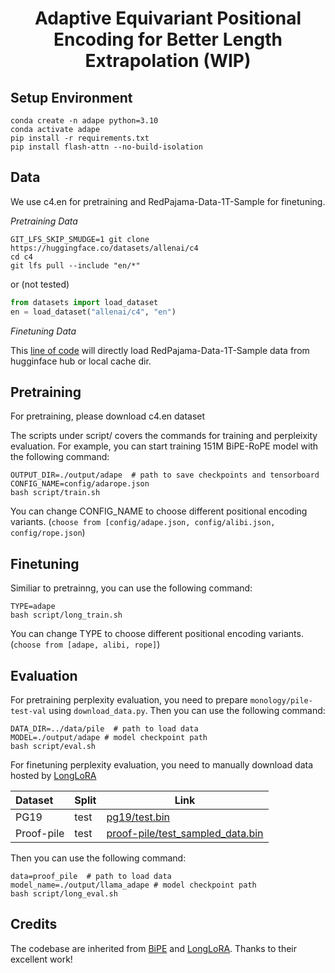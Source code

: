<h1 align="center">
Adaptive Equivariant Positional Encoding for Better Length Extrapolation (WIP)
</h1>

## Setup Environment
```shell
conda create -n adape python=3.10
conda activate adape
pip install -r requirements.txt
pip install flash-attn --no-build-isolation
```
## Data
We use c4.en for pretraining and RedPajama-Data-1T-Sample for finetuning.

*Pretraining Data*
```shell
GIT_LFS_SKIP_SMUDGE=1 git clone https://huggingface.co/datasets/allenai/c4
cd c4
git lfs pull --include "en/*"
```
or (not tested)
```python
from datasets import load_dataset
en = load_dataset("allenai/c4", "en")
```
*Finetuning Data*

This [line of code](https://github.com/zhuconv/AdaPE/blob/main/train_longlora.py#L214) will directly load RedPajama-Data-1T-Sample data from hugginface hub or local cache dir.



## Pretraining
For pretraining, please download c4.en dataset

The scripts under script/ covers the commands for training and perpleixity evaluation.  For example, you can start training 151M BiPE-RoPE model with the following command:

```shell
OUTPUT_DIR=./output/adape  # path to save checkpoints and tensorboard
CONFIG_NAME=config/adarope.json
bash script/train.sh
```
You can change CONFIG_NAME to choose different positional encoding variants. (`choose from [config/adape.json, config/alibi.json, config/rope.json`)

## Finetuning
Similiar to pretrainng, you can use the following command: 
```shell
TYPE=adape
bash script/long_train.sh
```
You can change TYPE to choose different positional encoding variants. (`choose from [adape, alibi, rope]`)

## Evaluation
For pretraining perplexity evaluation, you need to prepare `monology/pile-test-val` using `download_data.py`. Then you can use the following command:
```shell
DATA_DIR=../data/pile  # path to load data
MODEL=./output/adape # model checkpoint path
bash script/eval.sh
```

For finetuning perplexity evaluation, you need to manually download data hosted by [LongLoRA](https://github.com/dvlab-research/LongLoRA/tree/main)

| Dataset    | Split      | Link                                                                                                         |
|:-----------|------------|--------------------------------------------------------------------------------------------------------------|
| PG19       | test       | [pg19/test.bin](https://drive.google.com/file/d/1QANDMdctpacPAYgS04adDXqByGEq-Ret/view?usp=share_link)       |
| Proof-pile | test       | [proof-pile/test_sampled_data.bin](https://drive.google.com/file/d/1bUI5lPDvrqzY_XXJJ2sSuvZx0Y9AZClE/view?usp=share_link)         |
 
 Then you can use the following command:
```shell
data=proof_pile  # path to load data
model_name=./output/llama_adape # model checkpoint path
bash script/long_eval.sh
```

## Credits
The codebase are inherited from [BiPE](https://github.com/zhenyuhe00/BiPE) and [LongLoRA](https://github.com/dvlab-research/LongLoRA/tree/main). Thanks to their excellent work!
